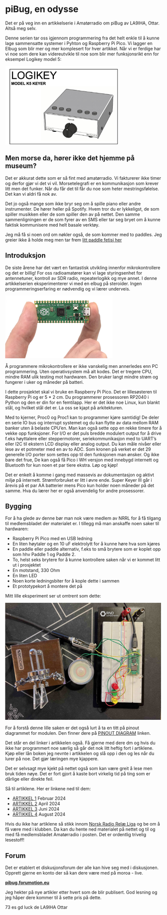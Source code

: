 # piBug, en odysse
Det er på veg inn en artikkelserie i Amatørradio om piBug av LA9IHA, Ottar. Altså meg selv.

Denne serien tar oss igjennom programmering fra det helt enkle til å kunne lage sammensatte systemer i Pyhton og Raspberry Pi Pico. Vi lagger en Elbug som blir mer og mer komplesert for hver artikkel. Når vi er ferdige har vi noe som dere kan videreutvikle til noe som blir mer funksjonsrikt enn for eksempel Logikey model 5:

<img height = "250" alt="En veldig bra elbug keyer" src="https://raw.githubusercontent.com/LA9IHA/piBug/main/bullen/assets/logkey.jpg">

## Men morse da, hører ikke det hjemme på museum?
Det er akkurat dette som er så fint med amatørradio. Vi fakturerer ikke timer og derfor gjør vi det vi vil. Morsetelegrafi er en kommunikasjon som krever litt men det funker. Når du får det til får du noe som heter mestringsfølelse. Det kan vi aldri få nok av.

Det jo også mange som ikke bryr seg om å spille piano eller andre instrumenter. De hører heller på Spotify. Hvem tror du er lykkeligst, de som spiller musikken eller de som spiller den av på nettet. Den samme sammenligningen er de som fyrer av en SMS eller tar seg bryet om å kunne faktisk kommunisere med helt basale verktøy.

Jeg må få si noen ord om nøkler også, de som kommer med to paddles. Jeg greier ikke å holde meg men tar frem <a href = "https://github.com/LA9IHA/piBug/blob/main/bullen/paddlekeys.md">litt paddle fetisj her</a>

## Introduksjon
De siste årene har det vært en fantastisk utvikling innenfor mikrokontrollere og det er billig! For oss radioamatører kan vi lage styringsenhet for antennetuner, kontroll av SDR radio, repeaterlogikk og mye annet. I denne artikkelserien eksperimenterer vi med en elbug  på steroider. Ingen programmeringserfaring er nødvendig og vi lærer underveis. 

<img height = "200"  alt="Liten men full av pepp!" src="https://raw.githubusercontent.com/LA9IHA/piBug/main/bullen/assets/pi.jpg">

Å programmere mikrokontrollere er ikke vanskelig men annerledes enn PC programmering. Uten operativsystem må alt kodes. Det er tregere CPU, mindre RAM ulik testing mot hardwaren. Den bruker langt mindre strøm og fungerer i uker og måneder på batteri.

I dette prosjektet skal vi bruke en Raspberry Pi Pico. Det er lillesøsteren til Raspberry Pi og er 5 * 2 cm. Du programmerer prosessoren RP2040 i Python og den er din for en femtilapp. Her er det ikke noe Linux, kun blankt stål, og hvilket stål det er. La oss se kjapt på arkitekturen.

Med to kjerner, Proc0 og Proc1 kan to programmer kjøre samtidig! De deler en serie IO bus og interrupt systemet og du kan flytte av data mellom RAM banker uten å belaste CPU’en. Man kan også sette opp en rekke timere for å vekke opp funksjoner. For I/O er det puls bredde modulert output for å drive f.eks høyttalere eller steppermotorer,  seriekommunikasjon med to UART’s eller I2C til ekstern LCD display eller analog output. Du kan måle nivåer eller lese av et potmeter med en av to ADC. Som kronen på verket er det 29 generelle I/O porter som settes opp til den funksjonen man ønsker. Og ikke bare det frue, De kan også få Pico i WH versjon med innebygd internett og Bluetooth for kun noen et par tiere ekstra. Løp og kjøp!

Det er enkelt å komme i gang med massevis av dokumentasjon og aktivt miljø på internett. Strømforbruket er litt i øvre ende. Super Keyer III går i årevis på et par AA batterier mens Pico kun holder noen måneder på det samme. Hva du lærer her er også anvendelig for andre prosessorer.

## Bygging

For å ha glede av denne bør man nok være medlem av NRRL for å få tilgang til medlemsbladet der materialet er. I tillegg må man anskaffe noen saker til hardwaren:

- Raspberry Pi Pico med en USB ledning
- En liten høytaler og en 10 uF elektrolytt for å kunne høre hva som kjøres
- En paddle eller paddle alternativ, f.eks to små brytere som er koplet opp som hhv Paddle 1 og Paddle 2.
- To, helst seks brytere for å kunne kontrollere saken når vi er kommet litt ut i prosjektet
- En motstand, 330 Ohm
- En liten LED
- Noen korte ledningsbiter for å kople dette i sammen
- Et prototypekort å montere det på

Mitt lille eksperiment ser ut omtrent som dette:

<img width = "500" alt="Mitt piBug ekperiment" src="https://raw.githubusercontent.com/LA9IHA/piBug/main/bullen/assets/piBug.jpg">

For å forstå denne lille saken er det også lurt å ta en titt på pinout diagrammet for modulen. Den finner dere på <a href= "https://datasheets.raspberrypi.com/pico/Pico-R3-A4-Pinout.pdf">PINOUT DIAGRAM</a> linken.

Det står en del linker i artikkelen også. Få gjerne med dere dm og hvis du ikke har programmert noe særlig så går det nok litt heftig fort i artiklene. Kjøp eller lån boken jeg nevnte i artikkelen og slå opp i den og les når du lurer på noe. Det gjør læringen mye kjappere.

Det er selvsagt mye kjekt på nettet også som kan være greit å lese men bruk tiden nøye. Det er fort gjort å kaste bort virkelig tid på ting som er dårlige eller direkte feil.

Så til artiklene. Her er linkene ned til dem:

* <a href="https://github.com/LA9IHA/piBug/tree/main/bullen/art1">ARTIKKEL 1</a> Februar 2024
* <a href="https://github.com/LA9IHA/piBug/tree/main/bullen/art2">ARTIKKEL 2</a> April 2024
* <a href="https://github.com/LA9IHA/piBug/tree/main/bullen/art3">ARTIKKEL 3</a> Juni 2024
* <a href="https://github.com/LA9IHA/piBug/tree/main/bullen/art4">ARTIKKEL 4</a> August 2024

Hvis du ikke har artiklene så stikk innom <a href="https://www.nrrl.no" target="_blank">Norsk Radio Relæ Liga</a> og be om å få være med i klubben. Da kan du hente ned materialet på nettet og til og med få medlemsbladet Amatørradio i posten. Det er ordentlig trivelig lesestoff!

## Forum
Det er etablert et diskusjonsforum der alle kan hive seg med i diskusjonen. Opprett gjerne en konto der så kan dere være med på moroa - live.

<b><a href="https://pibug.forumotion.eu/">pibug.forumotion.eu</a></b>

Jeg hekter på nye artikler etter hvert som de blir publisert. God lesning og jeg håper dere kommer til å sette pris på dette.



73 es gd luck de LA9IHA Ottar
